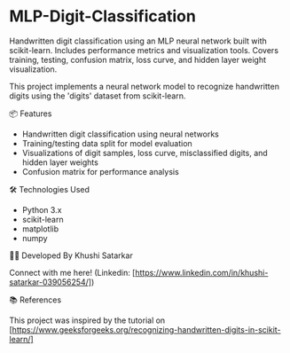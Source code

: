 # MLP-Digit-Classification
Handwritten digit classification using an MLP neural network built with scikit-learn. Includes performance metrics and visualization tools. Covers training, testing, confusion matrix, loss curve, and hidden layer weight visualization. 

This project implements a neural network model to recognize handwritten digits using the 'digits' dataset from scikit-learn.

📦 Features

- Handwritten digit classification using neural networks
- Training/testing data split for model evaluation
- Visualizations of digit samples, loss curve, misclassified digits, and hidden layer weights
- Confusion matrix for performance analysis


🛠️ Technologies Used

- Python 3.x
- scikit-learn
- matplotlib
- numpy

🙋‍♀️ Developed By Khushi Satarkar 

Connect with me here! (Linkedin: [https://www.linkedin.com/in/khushi-satarkar-039056254/])

📚 References

This project was inspired by the tutorial on [https://www.geeksforgeeks.org/recognizing-handwritten-digits-in-scikit-learn/]
